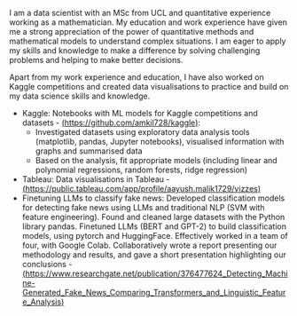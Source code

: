 I am a data scientist with an MSc from UCL and quantitative experience working as a mathematician. My education and work experience have given me a strong appreciation of the power of quantitative methods and mathematical models to understand complex situations. I am eager to apply my skills and knowledge to make a difference by solving challenging problems and helping to make better decisions.

Apart from my work experience and education, I have also worked on Kaggle competitions and created data visualisations to practice and build on my data science skills and knowledge.

* Kaggle: Notebooks with ML models for Kaggle competitions and datasets - [(https://github.com/amkil728/kaggle)](https://github.com/amkil728/kaggle):
  - Investigated datasets using exploratory data analysis tools (matplotlib, pandas, Jupyter notebooks), visualised information with graphs and summarised data
  - Based on the analysis, fit appropriate models (including linear and polynomial regressions, random forests, ridge regression)
* Tableau: Data visualisations in Tableau - [(https://public.tableau.com/app/profile/aayush.malik1729/vizzes)](https://public.tableau.com/app/profile/aayush.malik1729/vizzes)
* Finetuning LLMs to classify fake news: Developed classification models for detecting fake news using LLMs and traditional NLP (SVM with feature engineering). Found and cleaned large datasets with the Python library pandas. Finetuned LLMs (BERT and GPT-2) to build classification models, using pytorch and HuggingFace. Effectively worked in a team of four, with Google Colab. Collaboratively wrote a report presenting our methodology and results, and gave a short presentation highlighting our conclusions - [(https://www.researchgate.net/publication/376477624_Detecting_Machine-Generated_Fake_News_Comparing_Transformers_and_Linguistic_Feature_Analysis)](https://www.researchgate.net/publication/376477624_Detecting_Machine-Generated_Fake_News_Comparing_Transformers_and_Linguistic_Feature_Analysis)
